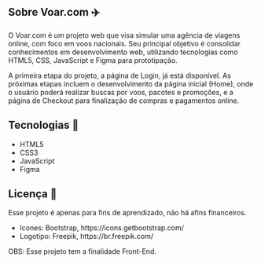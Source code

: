 <h2>Sobre Voar.com ✈️</h2>

<p>O Voar.com é um projeto web que visa simular uma agência de viagens online, com foco em voos nacionais. Seu principal objetivo é consolidar conhecimentos em desenvolvimento web,
  utilizando tecnologias como HTML5, CSS, JavaScript e Figma para prototipação.

A primeira etapa do projeto, a página de Login, já está disponível. As próximas etapas incluem o desenvolvimento da página inicial (Home), onde o usuário poderá realizar
buscas por voos, pacotes e promoções, e a página de Checkout para finalização de compras e pagamentos online.</p>

<h2>Tecnologias 🤖</h2>
<ul>
  <li>HTML5</li>
  <li>CSS3</li>
  <li>JavaScript</li>
  <li>Figma</li>
</ul>

<h2>Licença 📜</h2>

<p>Esse projeto é apenas para fins de aprendizado, não há afins financeiros.</p>

<ul>
  <li>Icones: Bootstrap, https://icons.getbootstrap.com/</li>
  <li>Logotipo: Freepik, https://br.freepik.com/</li>
</ul>

<p>OBS: Esse projeto tem a finalidade Front-End.</p>
